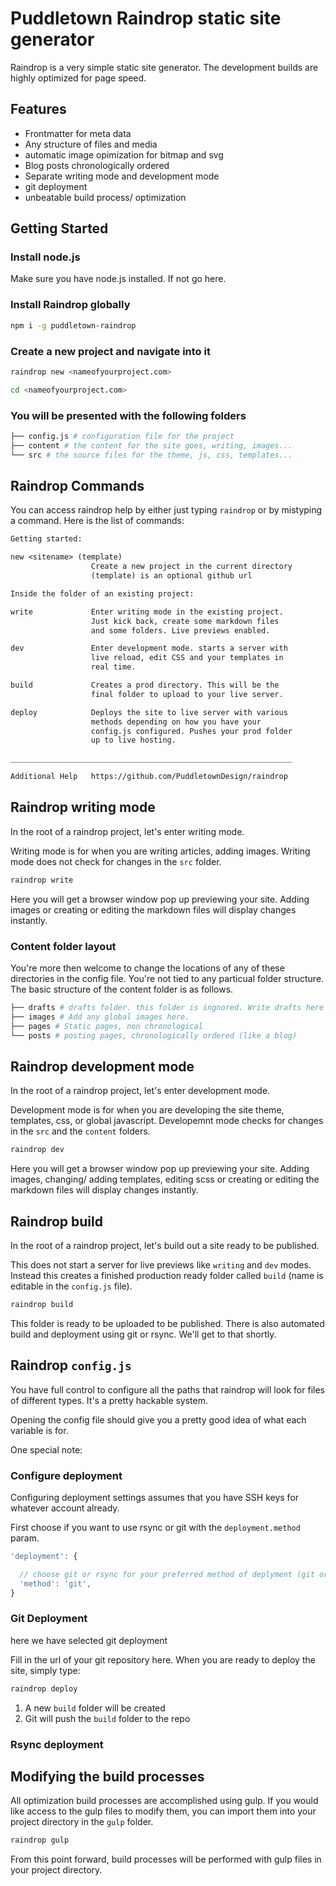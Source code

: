 # Puddletown Raindrop static site generator

Raindrop is a very simple static site generator. The development builds are highly optimized for page speed.

## Features

-   Frontmatter for meta data
-   Any structure of files and media
-   automatic image opimization for bitmap and svg
-   Blog posts chronologically ordered
-   Separate writing mode and development mode
-   git deployment
-   unbeatable build process/ optimization

## Getting Started

### Install node.js

Make sure you have node.js installed. If not go here.

### Install Raindrop globally

```bash
npm i -g puddletown-raindrop
```

### Create a new project and navigate into it

```bash
raindrop new <nameofyourproject.com>

cd <nameofyourproject.com>
```

### You will be presented with the following folders

```bash
├── config.js # configuration file for the project
├── content # the content for the site goes, writing, images...
└── src # the source files for the theme, js, css, templates...
```

## Raindrop Commands

You can access raindrop help by either just typing `raindrop` or by mistyping a command. Here is the list of commands:

```txt
Getting started:

new <sitename> (template)
                  Create a new project in the current directory
                  (template) is an optional github url

Inside the folder of an existing project:

write             Enter writing mode in the existing project.
                  Just kick back, create some markdown files
                  and some folders. Live previews enabled.

dev               Enter development mode. starts a server with
                  live reload, edit CSS and your templates in
                  real time.

build             Creates a prod directory. This will be the
                  final folder to upload to your live server.

deploy            Deploys the site to live server with various
                  methods depending on how you have your
                  config.js configured. Pushes your prod folder
                  up to live hosting.

_______________________________________________________________

Additional Help   https://github.com/PuddletownDesign/raindrop
```

## Raindrop writing mode

In the root of a raindrop project, let's enter writing mode.

Writing mode is for when you are writing articles, adding images. Writing mode does not check for changes in the `src` folder. 

```bash
raindrop write
```

Here you will get a browser window pop up previewing your site. Adding images or creating or editing the markdown files will display changes instantly.

### Content folder layout

You're more then welcome to change the locations of any of these directories in the config file. You're not tied to any particual folder structure. The basic structure of the content folder is as follows.

```bash
├── drafts # drafts folder. this folder is ingnored. Write drafts here and add them to the appropriate folder when ready for publishing
├── images # Add any global images here. 
├── pages # Static pages, non chronological
└── posts # posting pages, chronologically ordered (like a blog)
```

## Raindrop development mode

In the root of a raindrop project, let's enter development mode.

Development mode is for when you are developing the site theme, templates, css, or global javascript. Developemnt mode checks for changes in the `src` and the `content` folders. 

```bash
raindrop dev
```

Here you will get a browser window pop up previewing your site. Adding images, changing/ adding templates, editing scss or creating or editing the markdown files will display changes instantly.

## Raindrop build

In the root of a raindrop project, let's build out a site ready to be published.

This does not start a server for live previews like `writing` and `dev` modes. Instead this creates a finished production ready folder called `build` (name is editable in the `config.js` file).

```bash
raindrop build
```

This folder is ready to be uploaded to be published. There is also automated build and deployment using git or rsync. We'll get to that shortly.

## Raindrop `config.js`

You have full control to configure all the paths that raindrop will look for files of different types. It's a pretty hackable system.

Opening the config file should give you a pretty good idea of what each variable is for.

One special note:

### Configure deployment

Configuring deployment settings assumes that you have SSH keys for whatever account already. 

First choose if you want to use rsync or git with the `deployment.method` param.

```javascript
'deployment': {

  // choose git or rsync for your preferred method of deplyment (git or rsync). Only one of the below will apply depending on this setting
  'method': 'git',
}
```

### Git Deployment

here we have selected git deployment

Fill in the url of your git repository here. When you are ready to deploy the site, simply type:

```bash
raindrop deploy
```

1.  A new `build` folder will be created
2.  Git will push the `build` folder to the repo

### Rsync deployment

## Modifying the build processes

All optimization build processes are accomplished using gulp. If you would like access to the gulp files to modify them, you can import them into your project directory in the `gulp` folder.

```bash
raindrop gulp
```

From this point forward, build processes will be performed with gulp files in your project directory.
